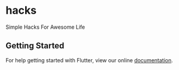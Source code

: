 # hacks

Simple Hacks For Awesome Life

## Getting Started

For help getting started with Flutter, view our online
[documentation](https://flutter.io/).
